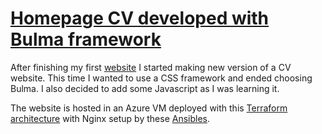 # [Homepage CV developed with Bulma framework](https://aapokokko.fi/v2/index.php)

After finishing my first [website](https://github.com/Aapok0/homepage) I started making new version of a CV website. This time I wanted to use a CSS framework and ended choosing Bulma. I also decided to add some Javascript as I was learning it.

The website is hosted in an Azure VM deployed with this [Terraform architecture](https://github.com/Aapok0/azure-tf-architecture) with Nginx setup by these [Ansibles](https://github.com/Aapok0/homepage-webserver-ansible).
